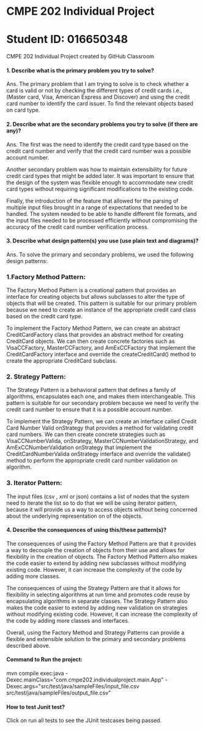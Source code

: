# CMPE 202 Individual Project
# Student ID: 016650348

 CMPE 202 Individual Project created by GitHub Classroom
 
#### 1. Describe what is the primary problem you try to solve? 
Ans. The primary problem that I am trying to solve is to check whether a card is valid or not by checking the different types of credit cards i.e.,(Master card, Visa, American Express and Discover) and using the credit card number to identify the card issuer. To find the relevant objects based on card type.
 

#### 2. Describe what are the secondary problems you try to solve (if there are any)?
Ans. The first was the need to identify the credit card type based on the credit card number and verify that the credit card number was a possible account number.

Another secondary problem was how to maintain extensibility for future credit card types that might be added later. It was important to ensure that the design of the system was flexible enough to accommodate new credit card types without requiring significant modifications to the existing code.

Finally, the introduction of the feature that allowed for the parsing of multiple input files brought in a range of expectations that needed to be handled. The system needed to be able to handle different file formats, and the input files needed to be processed efficiently without compromising the accuracy of the credit card number verification process.

 
#### 3. Describe what design pattern(s) you use (use plain text and diagrams)?
Ans. To solve the primary and secondary problems, we used the following design patterns:

### 1.Factory Method Pattern:

The Factory Method Pattern is a creational pattern that provides an interface for creating objects but allows subclasses to alter the type of objects that will be created. This pattern is suitable for our primary problem because we need to create an instance of the appropriate credit card class based on the credit card type.

To implement the Factory Method Pattern, we can create an abstract CreditCardFactory class that provides an abstract method for creating CreditCard objects. We can then create concrete factories such as VisaCCFactory, MasterCCFactory, and AmExCCFactory that implement the CreditCardFactory interface and override the createCreditCard() method to create the appropriate CreditCard subclass.

### 2. Strategy Pattern:

The Strategy Pattern is a behavioral pattern that defines a family of algorithms, encapsulates each one, and makes them interchangeable. This pattern is suitable for our secondary problem because we need to verify the credit card number to ensure that it is a possible account number.

To implement the Strategy Pattern, we can create an interface called  Credit Card Number Valid onStrategy that provides a method for validating credit card numbers.
We can then create concrete strategies such as VisaCCNumberValida, onStrategy, MasterCCNumberValidationStrategy, and AmExCCNumberValidation onStrategy that implement the CreditCardNumberValida onStrategy interface and override the validate() method to perform the appropriate credit card number validation on algorithm.


### 3. Iterator Pattern:

The input files (csv , xml or json) contains a list of nodes that the system need to iterate the list so to do that we will be using iterator pattern, because it will provide us a way to access objects without being concerned about the underlying representation on of the objects.



#### 4. Describe the consequences of using this/these pattern(s)?
 
The consequences of using the Factory Method Pattern are that it provides a way to decouple the creation of objects from their use and allows for flexibility in the creation of objects. The Factory Method Pattern also makes the code easier to extend by adding new subclasses without modifying existing code. However, it can increase the complexity of the code by adding more classes.

The consequences of using the Strategy Pattern are that it allows for flexibility in selecting algorithms at run time and promotes code reuse by encapsulating algorithms in separate classes. The Strategy Pattern also makes the code easier to extend by adding new validation on strategies without modifying existing code. However, it can increase the complexity of the code by adding more classes and interfaces.

Overall, using the Factory Method and Strategy Patterns can provide a flexible and extensible solution to the primary and secondary problems described above.
 
#### Command to Run the project:
 
mvn compile exec:java -Dexec.mainClass="com.cmpe202.individualproject.main.App" -Dexec.args="src/test/java/sampleFiles/input_file.csv    src/test/java/sampleFiles/output_file.csv"
 
#### How to test Junit test?
 
Click on run all tests to see the JUnit testcases being passed.
